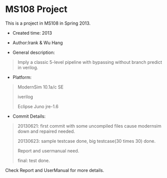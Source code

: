 MS108 Project
=============

This is a project in MS108 in Spring 2013.

+ Created time:
	2013

+ Author:lrank & Wu Hang

+ General description:
>	Imply a classic 5-level pipeline with bypassing without branch predict in verilog.

+ Platform:
>	ModernSim 10.1a/c SE
>
>	iverilog
>
>	Eclipse Juno jre-1.6

+ Commit Details:
>	20130621: first commit with some uncompiled files cause modernsim down and repaired needed.
>
>	20130623: sample testcase done, big testcase(30 times 30) done.
>
>	Report and usermanual need.
>
>	final: test done.

Check Report and UserManual for more details.

